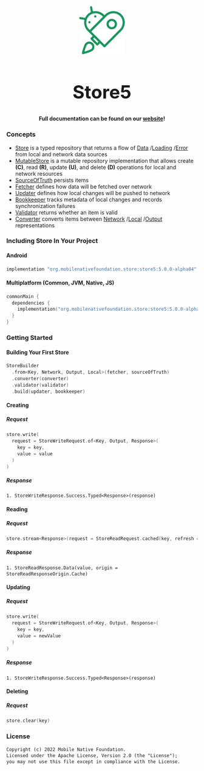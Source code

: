 <div align="center">
    <img src="Images/friendly_robot.png" width="120"/>
    <h1 style="font-size:48px">Store5</h1>
</div>

<div align="center">
    <h4>Full documentation can be found on our <a href="https://mobilenativefoundation.github.io/Store/">website</a>!</h4>
</div>

### Concepts

- [Store](https://mobilenativefoundation.github.io/Store/store/store/) is a typed repository that returns a flow
  of [Data](https://github.com/MobileNativeFoundation/Store/blob/main/store/src/commonMain/kotlin/org/mobilenativefoundation/store/store5/StoreReadResponse.kt#L39)
  /[Loading](https://github.com/MobileNativeFoundation/Store/blob/main/store/src/commonMain/kotlin/org/mobilenativefoundation/store/store5/StoreReadResponse.kt#L34)
  /[Error](https://github.com/MobileNativeFoundation/Store/blob/main/store/src/commonMain/kotlin/org/mobilenativefoundation/store/store5/StoreReadResponse.kt#L51)
  from local and network data sources
- [MutableStore](https://mobilenativefoundation.github.io/Store/mutable-store/building/overview/) is a mutable repository implementation that allows create **(C)**, read **(R)**,
  update **(U)**, and delete **(D)** operations for local and network resources
- [SourceOfTruth](https://mobilenativefoundation.github.io/Store/mutable-store/building/implementations/source-of-truth/) persists items
- [Fetcher](https://mobilenativefoundation.github.io/Store/mutable-store/building/implementations/fetcher/) defines how data will be fetched over network
- [Updater](https://mobilenativefoundation.github.io/Store/mutable-store/building/implementations/updater/) defines how local changes will be pushed to network
- [Bookkeeper](https://mobilenativefoundation.github.io/Store/mutable-store/building/implementations/bookkeeper/) tracks metadata of local changes and records
  synchronization failures
- [Validator](https://mobilenativefoundation.github.io/Store/mutable-store/building/implementations/validator/) returns whether an item is valid
- [Converter](https://mobilenativefoundation.github.io/Store/mutable-store/building/implementations/converter/) converts items
  between [Network](https://mobilenativefoundation.github.io/Store/mutable-store/building/generics/network)
  /[Local](https://mobilenativefoundation.github.io/Store/mutable-store/building/generics/sot)
  /[Output](https://mobilenativefoundation.github.io/Store/mutable-store/building/generics/common) representations

### Including Store In Your Project

#### Android
```kotlin
implementation "org.mobilenativefoundation.store:store5:5.0.0-alpha04"
```

#### Multiplatform (Common, JVM, Native, JS)

```kotlin
commonMain {
  dependencies {
    implementation("org.mobilenativefoundation.store:store5:5.0.0-alpha04")
  }
}
```

### Getting Started

#### Building Your First Store

```kotlin
StoreBuilder
  .from<Key, Network, Output, Local>(fetcher, sourceOfTruth)
  .converter(converter)
  .validator(validator)
  .build(updater, bookkeeper)
```

#### Creating

##### Request

```kotlin
store.write(
  request = StoreWriteRequest.of<Key, Output, Response>(
    key = key,
    value = value
  )
)
```

##### Response

```text
1. StoreWriteResponse.Success.Typed<Response>(response)
```

#### Reading

##### Request

```kotlin
store.stream<Response>(request = StoreReadRequest.cached(key, refresh = false))
```

##### Response

```text
1. StoreReadResponse.Data(value, origin = StoreReadResponseOrigin.Cache)
```

#### Updating

##### Request

```kotlin
store.write(
  request = StoreWriteRequest.of<Key, Output, Response>(
    key = key,
    value = newValue
  )
)
```

##### Response

```text
1. StoreWriteResponse.Success.Typed<Response>(response)
```

#### Deleting

##### Request

```kotlin
store.clear(key)
```

### License

```text
Copyright (c) 2022 Mobile Native Foundation.
Licensed under the Apache License, Version 2.0 (the "License");
you may not use this file except in compliance with the License.
```

